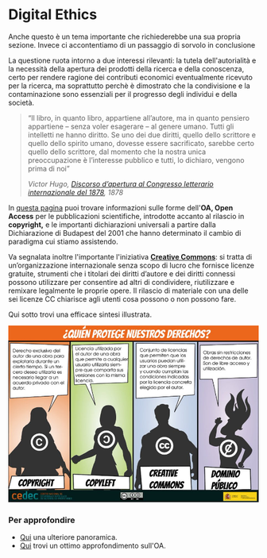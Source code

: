 # Digital Ethics

Anche questo è un tema importante che richiederebbe una sua propria sezione. Invece ci accontentiamo di un passaggio di sorvolo in conclusione

La questione ruota intorno a due interessi rilevanti: la tutela dell'autorialità e la necessità della apertura dei prodotti della ricerca e della conoscenza, certo per rendere ragione dei contributi economici eventualmente ricevuto per la ricerca, ma soprattutto perchè è dimostrato che la condivisione e la contaminazione sono essenziali per il progresso degli individui e della società.

> “Il libro, in quanto libro, appartiene all’autore, ma in quanto pensiero appartiene – senza voler esagerare – al genere umano. Tutti gli intelletti ne hanno diritto. Se uno dei due diritti, quello dello scrittore e quello dello spirito umano, dovesse essere sacrificato, sarebbe certo quello dello scrittore, dal momento che la nostra unica preoccupazione è l’interesse pubblico e tutti, lo dichiaro, vengono prima di noi”
>
> _Victor Hugo,_ [_Discorso d’apertura al Congresso letterario internazionale del 1878_](https://data.bnf.fr/fr/12544283/congres\_litteraire\_international/)_, 1878_

In [questa pagina](https://it.wikipedia.org/wiki/Open\_access) puoi trovare informazioni sulle forme dell'**OA, Open Access** per le pubblicazioni scientifiche, introdotte accanto al rilascio in **copyright,** e le importanti dichiarazioni universali a partire dalla Dichiarazione di Budapest del 2001 che hanno determinato il cambio di paradigma cui stiamo assistendo.

Va segnalata inoltre l'importante l'iniziativa [**Creative Commons**](https://creativecommons.org/): si tratta di un’organizzazione internazionale senza scopo di lucro che fornisce licenze gratuite, strumenti che i titolari dei diritti d’autore e dei diritti connessi possono utilizzare per consentire ad altri di condividere, riutilizzare e remixare legalmente le proprie opere. Il rilascio di materiale con una delle sei licenze CC chiarisce agli utenti cosa possono o non possono fare.

Qui sotto trovi una efficace sintesi illustrata.

![](../.gitbook/assets/EsfRCjpXcAAVlCx.jfif)

### Per approfondire

* [Qui](https://drive.google.com/file/d/1vS4zTdUd9mubFz84oNgFGeHDUSYW3RQZ/view?usp=sharing) una ulteriore panoramica.
* [Qui](https://books.openedition.org/ledizioni/5161?format=toc) trovi un ottimo approfondimento sull'OA.

&#x20;
